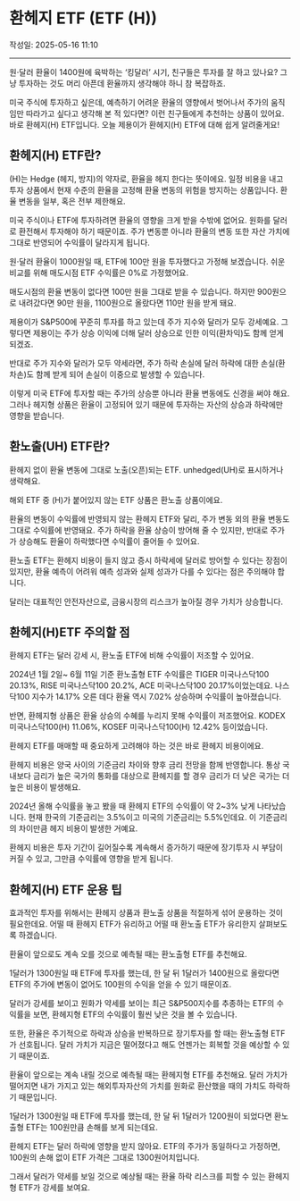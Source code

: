 # 환헤지 ETF (ETF (H))

작성일: 2025-05-16 11:10

---

원⋅달러 환율이 1400원에 육박하는 ‘킹달러’ 시기, 친구들은 투자를 잘 하고 있나요? 그냥 투자하는 것도 머리 아픈데 환율까지 생각해야 하니 참 복잡하죠.

미국 주식에 투자하고 싶은데, 예측하기 어려운 환율의 영향에서 벗어나서 주가의 움직임만 따라가고 싶다고 생각해 본 적 있다면? 이런 친구들에게 추천하는 상품이 있어요. 바로 환헤지(H) ETF입니다. 오늘 제용이가 환헤지(H) ETF에 대해 쉽게 알려줄게요!

## 환헤지(H) ETF란?

(H)는 Hedge (헤지, 방지)의 약자로, 환율을 헤지 한다는 뜻이에요. 일정 비용을 내고 투자 상품에서 현재 수준의 환율을 고정해 환율 변동의 위험을 방지하는 상품입니다. 환율 변동을 일부, 혹은 전부 제한해요.

미국 주식이나 ETF에 투자하려면 환율의 영향을 크게 받을 수밖에 없어요. 원화를 달러로 환전해서 투자해야 하기 때문이죠. 주가 변동뿐 아니라 환율의 변동 또한 자산 가치에 그대로 반영되어 수익률이 달라지게 됩니다.

원⋅달러 환율이 1000원일 때, ETF에 100만 원을 투자했다고 가정해 보겠습니다. 쉬운 비교를 위해 매도시점 ETF 수익률은 0%로 가정했어요.

매도시점의 환율 변동이 없다면 100만 원을 그대로 받을 수 있습니다. 하지만 900원으로 내려갔다면 90만 원을, 1100원으로 올랐다면 110만 원을 받게 돼요.

제용이가 S&P500에 꾸준히 투자를 하고 있는데 주가 지수와 달러가 모두 강세예요. 그렇다면 제용이는 주가 상승 이익에 더해 달러 상승으로 인한 이익(환차익)도 함께 얻게 되겠죠.

반대로 주가 지수와 달러가 모두 약세라면, 주가 하락 손실에 달러 하락에 대한 손실(환차손)도 함께 받게 되어 손실이 이중으로 발생할 수 있습니다.

이렇게 미국 ETF에 투자할 때는 주가의 상승뿐 아니라 환율 변동에도 신경을 써야 해요. 그러나 헤지형 상품은 환율이 고정되어 있기 때문에 투자하는 자산의 상승과 하락에만 영향을 받습니다.

## 환노출(UH) ETF란?

환헤지 없이 환율 변동에 그대로 노출(오픈)되는 ETF. unhedged(UH)로 표시하거나 생략해요.

해외 ETF 중 (H)가 붙어있지 않는 ETF 상품은 환노출 상품이에요.

환율의 변동이 수익률에 반영되지 않는 환헤지 ETF와 달리, 주가 변동 외의 환율 변동도 그대로 수익률에 반영돼요. 주가 하락을 환율 상승이 방어해 줄 수 있지만, 반대로 주가가 상승해도 환율이 하락했다면 수익률이 줄어들 수 있어요.

환노출 ETF는 환헤지 비용이 들지 않고 증시 하락세에 달러로 방어할 수 있다는 장점이 있지만, 환율 예측이 어려워 예측 성과와 실제 성과가 다를 수 있다는 점은 주의해야 합니다.

달러는 대표적인 안전자산으로, 금융시장의 리스크가 높아질 경우 가치가 상승합니다.

## 환헤지(H)ETF 주의할 점

환헤지 ETF는 달러 강세 시, 환노출 ETF에 비해 수익률이 저조할 수 있어요.

2024년 1월 2일~ 6월 11일 기준 환노출형 ETF 수익률은 TIGER 미국나스닥100 20.13%, RISE 미국나스닥100 20.2%, ACE 미국나스닥100 20.17%이었는데요. 나스닥100 지수가 14.17% 오른 데다 환율 역시 7.02% 상승하며 수익률이 높아졌습니다.

반면, 환헤지형 상품은 환율 상승의 수혜를 누리지 못해 수익률이 저조했어요. KODEX 미국나스닥100(H) 11.06%, KOSEF 미국나스닥100(H) 12.42% 등이었습니다.

환헤지 ETF를 매매할 때 중요하게 고려해야 하는 것은 바로 환헤지 비용이에요.

환헤지 비용은 양국 사이의 기준금리 차이와 향후 금리 전망을 함께 반영합니다. 통상 국내보다 금리가 높은 국가의 통화를 대상으로 환헤지를 할 경우 금리가 더 낮은 국가는 더 높은 비용이 발생해요.

2024년 올해 수익률을 놓고 봤을 때 환헤지 ETF의 수익률이 약 2~3% 낮게 나타났습니다. 현재 한국의 기준금리는 3.5%이고 미국의 기준금리는 5.5%인데요. 이 기준금리의 차이만큼 헤지 비용이 발생한 거예요.

환헤지 비용은 투자 기간이 길어질수록 계속해서 증가하기 때문에 장기투자 시 부담이 커질 수 있고, 그만큼 수익률에 영향을 받게 됩니다.

## 환헤지(H) ETF 운용 팁

효과적인 투자를 위해서는 환헤지 상품과 환노출 상품을 적절하게 섞어 운용하는 것이 필요한데요. 어떨 때 환헤지 ETF가 유리하고 어떨 때 환노출 ETF가 유리한지 살펴보도록 하겠습니다.

환율이 앞으로도 계속 오를 것으로 예측될 때는 환노출형 ETF를 추천해요.

1달러가 1300원일 때 ETF에 투자를 했는데, 한 달 뒤 1달러가 1400원으로 올랐다면 ETF의 주가에 변동이 없어도 100원의 수익을 얻을 수 있기 때문이죠.

달러가 강세를 보이고 원화가 약세를 보이는 최근 S&P500지수를 추종하는 ETF의 수익률을 보면, 환헤지형 ETF의 수익률이 훨씬 낮은 것을 볼 수 있습니다.

또한, 환율은 주기적으로 하락과 상승을 반복하므로 장기투자를 할 때는 환노출형 ETF가 선호됩니다. 달러 가치가 지금은 떨어졌다고 해도 언젠가는 회복할 것을 예상할 수 있기 때문이죠.

환율이 앞으로는 계속 내릴 것으로 예측될 때는 환헤지형 ETF를 추천해요. 달러 가치가 떨어지면 내가 가지고 있는 해외투자자산의 가치를 원화로 환산했을 때의 가치도 하락하기 때문입니다.

1달러가 1300원일 때 ETF에 투자를 했는데, 한 달 뒤 1달러가 1200원이 되었다면 환노출형 ETF는 100원만큼 손해를 보게 되는데요.

환헤지 ETF는 달러 하락에 영향을 받지 않아요. ETF의 주가가 동일하다고 가정하면, 100원의 손해 없이 ETF 가격은 그대로 1300원어치입니다.

그래서 달러가 약세를 보일 것으로 예상될 때는 환율 하락 리스크를 피할 수 있는 환헤지형 ETF가 강세를 보여요.